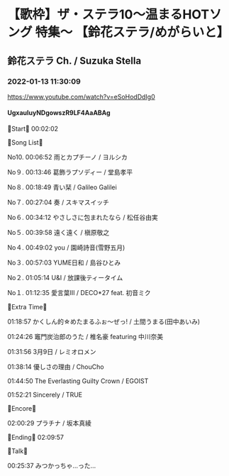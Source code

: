 # 【歌枠】ザ・ステラ10〜温まるHOTソング 特集〜 【鈴花ステラ/めがらいと】
## 鈴花ステラ Ch. / Suzuka Stella
### 2022-01-13 11:30:09
https://www.youtube.com/watch?v=eSoHodDdIg0
#### UgxauIuyNDgowszR9LF4AaABAg
🔔Start🔔 00:02:02



🔔Song List🔔

No10. 00:06:52 雨とカプチーノ / ヨルシカ

No９. 00:13:46 葛飾ラプソディー / 堂島孝平

No８. 00:18:49 青い栞 / Galileo Galilei

No７. 00:27:04 奏 / スキマスイッチ

No６. 00:34:12 やさしさに包まれたなら / 松任谷由実

No５. 00:39:58 遠く遠く / 槇原敬之

No４. 00:49:02 you / 園崎詩音(雪野五月)

No３. 00:57:03 YUME日和 / 島谷ひとみ

No２. 01:05:14 U&I / 放課後ティータイム

No１. 01:12:35 愛言葉Ⅲ / DECO*27 feat. 初音ミク



🔔Extra Time🔔

01:18:57 かくしん的☆めたまるふぉ〜ぜっ! / 土間うまる(田中あいみ)

01:24:26 竈門炭治郎のうた / 椎名豪 featuring 中川奈美

01:31:56 3月9日 / レミオロメン

01:38:14 優しさの理由 / ChouCho

01:44:50 The Everlasting Guilty Crown / EGOIST

01:52:21 Sincerely / TRUE



🔔Encore🔔

02:00:29 プラチナ / 坂本真綾



🔔Ending🔔 02:09:57



🔔Talk🔔

00:25:37 みつかっちゃ…った…

